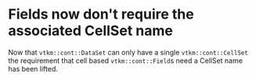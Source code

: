 # Fields now don't require the associated CellSet name

Now that `vtkm::cont::DataSet` can only have a single `vtkm::cont::CellSet`
the requirement that cell based `vtkm::cont::Field`s need a CellSet name
has been lifted.
